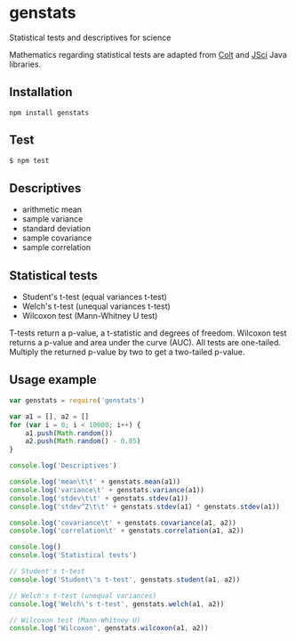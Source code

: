 # genstats
Statistical tests and descriptives for science

Mathematics regarding statistical tests are adapted from [Colt](https://dst.lbl.gov/ACSSoftware/colt/) and [JSci](http://jsci.sourceforge.net/) Java libraries. 

## Installation

```
npm install genstats
```

## Test
```bash
$ npm test
```

## Descriptives

* arithmetic mean
* sample variance
* standard deviation
* sample covariance
* sample correlation

## Statistical tests

* Student's t-test (equal variances t-test)
* Welch's t-test (unequal variances t-test)
* Wilcoxon test (Mann-Whitney U test)

T-tests return a p-value, a t-statistic and degrees of freedom. Wilcoxon test returns a p-value and area under the curve (AUC). All tests are one-tailed. Multiply the returned p-value by two to get a two-tailed p-value.

## Usage example
```javascript
var genstats = require('genstats')

var a1 = [], a2 = []
for (var i = 0; i < 10000; i++) {
    a1.push(Math.random())
    a2.push(Math.random() - 0.05)
}

console.log('Descriptives')

console.log('mean\t\t' + genstats.mean(a1))
console.log('variance\t' + genstats.variance(a1))
console.log('stdev\t\t' + genstats.stdev(a1))
console.log('stdev^2\t\t' + genstats.stdev(a1) * genstats.stdev(a1))

console.log('covariance\t' + genstats.covariance(a1, a2))
console.log('correlation\t' + genstats.correlation(a1, a2))

console.log()
console.log('Statistical tests')

// Student's t-test                                                                                                                                                                
console.log('Student\'s t-test', genstats.student(a1, a2))

// Welch's t-test (unequal variances)                                                                                                                                              
console.log('Welch\'s t-test', genstats.welch(a1, a2))

// Wilcoxon test (Mann-Whitney U)                                                                                                                                                  
console.log('Wilcoxon', genstats.wilcoxon(a1, a2))

```
